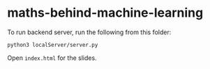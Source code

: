 # maths-behind-machine-learning

To run backend server, run the following from this folder:

`python3 localServer/server.py`

Open `index.html` for the slides.